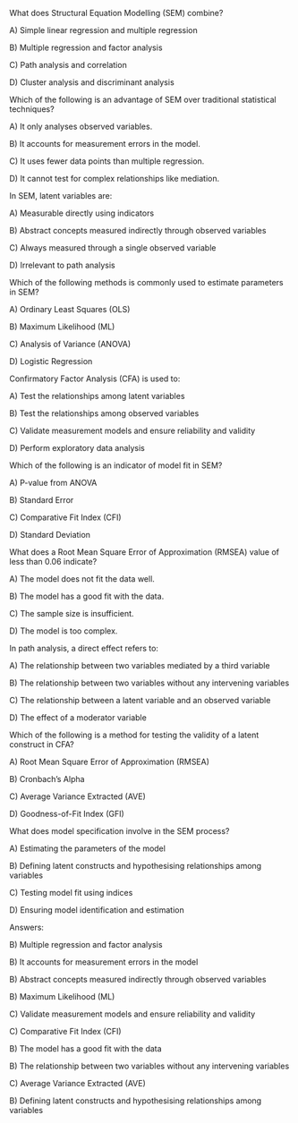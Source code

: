 

What does Structural Equation Modelling (SEM) combine?

A) Simple linear regression and multiple regression

B) Multiple regression and factor analysis

C) Path analysis and correlation

D) Cluster analysis and discriminant analysis

Which of the following is an advantage of SEM over traditional statistical techniques?

A) It only analyses observed variables.

B) It accounts for measurement errors in the model.

C) It uses fewer data points than multiple regression.

D) It cannot test for complex relationships like mediation.

In SEM, latent variables are:

A) Measurable directly using indicators

B) Abstract concepts measured indirectly through observed variables

C) Always measured through a single observed variable

D) Irrelevant to path analysis

Which of the following methods is commonly used to estimate parameters in SEM?

A) Ordinary Least Squares (OLS)

B) Maximum Likelihood (ML)

C) Analysis of Variance (ANOVA)

D) Logistic Regression

Confirmatory Factor Analysis (CFA) is used to:

A) Test the relationships among latent variables

B) Test the relationships among observed variables

C) Validate measurement models and ensure reliability and validity

D) Perform exploratory data analysis

Which of the following is an indicator of model fit in SEM?

A) P-value from ANOVA

B) Standard Error

C) Comparative Fit Index (CFI)

D) Standard Deviation

What does a Root Mean Square Error of Approximation (RMSEA) value of less than 0.06 indicate?

A) The model does not fit the data well.

B) The model has a good fit with the data.

C) The sample size is insufficient.

D) The model is too complex.

In path analysis, a direct effect refers to:

A) The relationship between two variables mediated by a third variable

B) The relationship between two variables without any intervening variables

C) The relationship between a latent variable and an observed variable

D) The effect of a moderator variable

Which of the following is a method for testing the validity of a latent construct in CFA?

A) Root Mean Square Error of Approximation (RMSEA)

B) Cronbach’s Alpha

C) Average Variance Extracted (AVE)

D) Goodness-of-Fit Index (GFI)

What does model specification involve in the SEM process?

A) Estimating the parameters of the model

B) Defining latent constructs and hypothesising relationships among variables

C) Testing model fit using indices

D) Ensuring model identification and estimation











Answers:

B) Multiple regression and factor analysis

B) It accounts for measurement errors in the model

B) Abstract concepts measured indirectly through observed variables

B) Maximum Likelihood (ML)

C) Validate measurement models and ensure reliability and validity

C) Comparative Fit Index (CFI)

B) The model has a good fit with the data

B) The relationship between two variables without any intervening variables

C) Average Variance Extracted (AVE)

B) Defining latent constructs and hypothesising relationships among variables





